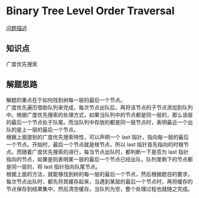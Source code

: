 # Binary Tree Level Order Traversal

[问题描述](https://leetcode.com/problems/binary-tree-level-order-traversal/description/)

## 知识点

广度优先搜索

## 解题思路

解题的重点在于如何找到树每一层的最后一个节点。  
广度优先遍历借助队列来完成，每次节点出队后，再将该节点的子节点添加到队列中。根据广度优先搜索的处理方式，如果当队列中的节点都是同一层的，那么该层的最后一个节点处于队尾。而当队列中存放的都是同一层节点时，表明最近一个出队的是上一层的最后一个节点。  
根据上面提到的广度优先搜索特性，可以声明一个 last 指针，指向每一层的最后一个节点。开始时，最后一个节点就是根节点，所以 last 指针首先指向的时根节点。而随着广度优先搜索的进行，每当节点出队时，都判断一下是否为 last 指针指向的节点，如果是则表明某一层的最后一个节点已经出队，队列里剩下的节点都是同一层的，将 last 指针指向队尾节点。  
根据上面的方法，就能够找到树的每一层的最后一个节点，然后根据题目的要求，每次节点出队时，都先将其缓存起来，当遇到某层的最后一个节点时，再将缓存的节点保存到结果集中，然后清空缓存。当队列为空，整个处理过程也就随之完成。
